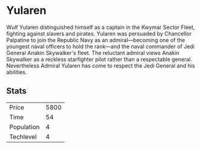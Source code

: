 # Yularen

Wulf Yularen distinguished himself as a captain in the Kwymar Sector Fleet, fighting against slavers and pirates. Yularen was persuaded by Chancellor Palpatine to join the Republic Navy as an admiral—becoming one of the youngest naval officers to hold the rank—and the naval commander of Jedi General Anakin Skywalker's fleet. The reluctant admiral views Anakin Skywalker as a reckless starfighter pilot rather than a respectable general. Nevertheless Admiral Yularen has come to respect the Jedi General and his abilities. 

## Stats

<table>
    <tr>
        <td>Price</td>
        <td>5800</td>
    </tr>
    <tr>
        <td>Time</td>
        <td>54</td>
    </tr>
    <tr>
        <td>Population</td>
        <td>4</td>
    </tr>
    <tr>
        <td>Techlevel</td>
        <td>4</td>
    </tr>
</table>
